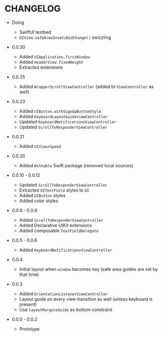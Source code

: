 # CHANGELOG

* Doing

    + SwiftUI testbed
    + `UIView.safeAreaInsetsDidChange()` swizzling

* 0.0.30

    + Added `UIApplication.firstWindow`
    + Added `HeaderView.fixedHeight`
    + Extracted extensions

* 0.0.25

    + Added `WrapperScrollViewController` (added to `ViewController` as well)

* 0.0.23
    
    + Added `UIButton.withSignUpButtonStyle`
    + Added `KeyboardLayoutGuideViewController`
    + Updated `KeyboardNotificationsViewController`
    + Updated `ScrollToResponderViewController`

* 0.0.21

    + Added `UIView+Speed`

* 0.0.20

    + Added `Withable` Swift package (removed local sources)

* 0.0.10 - 0.0.12

    + Updated `ScrollToResponderViewController`
    + Extracted `UITextField` styles to `UI`
    + Added `UIButton` styles
    + Added color styles

* 0.0.8 - 0.0.9

    + Added `ScrollToResponderViewController`
    + Added Declarative UIKit extensions
    + Added composable `TextFieldDelegate`

* 0.0.5 - 0.0.6

    + Added `KeyboardNotificationsViewController`

* 0.0.4

    + Initial layout when `window` becomes key (safe area guides are set by that time)  

* 0.0.3

    + Added `OrientationListenerViewController`
    + Layout guide on every view transition as well (unless keyboard is present)
    + Use `layoutMarginsGuide` as bottom constraint

* 0.0.0 - 0.0.2

    + Prototype

